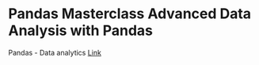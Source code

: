 # Pandas Masterclass Advanced Data Analysis with Pandas
Pandas - Data analytics
[Link](https://fabrigr.github.io/portafolio/)
